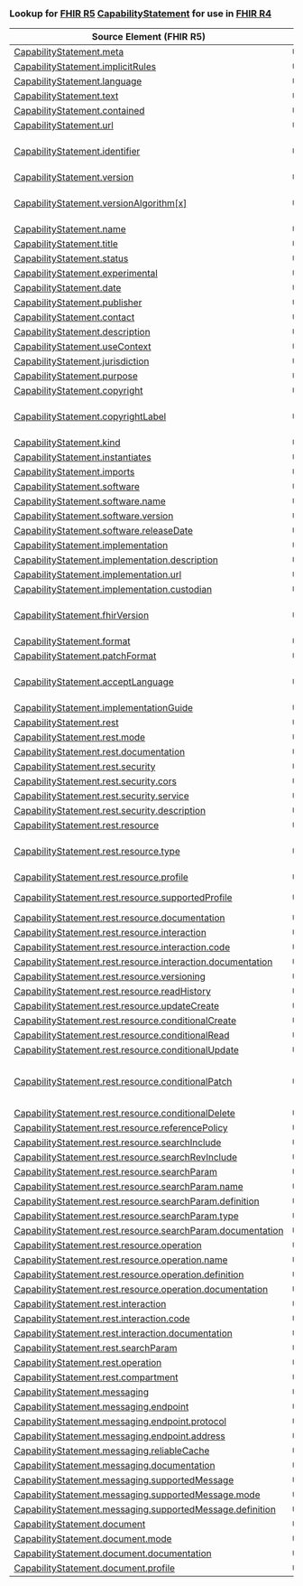 ### Lookup for [FHIR R5](https://hl7.org/fhir/R5/) [CapabilityStatement](https://hl7.org/fhir/R5/CapabilityStatement.html) for use in [FHIR R4](https://hl7.org/fhir/R4/)

| Source Element (FHIR R5) | Usage | Target |
| -------------- | ----- | ------ |
| [CapabilityStatement.meta](https://hl7.org/fhir/R5/CapabilityStatement.html#resource) | `UseElementSameName` | [CapabilityStatement.meta](https://hl7.org/fhir/R4/CapabilityStatement.html#resource) |
| [CapabilityStatement.implicitRules](https://hl7.org/fhir/R5/CapabilityStatement.html#resource) | `UseElementSameName` | [CapabilityStatement.implicitRules](https://hl7.org/fhir/R4/CapabilityStatement.html#resource) |
| [CapabilityStatement.language](https://hl7.org/fhir/R5/CapabilityStatement.html#resource) | `UseElementSameName` | [CapabilityStatement.language](https://hl7.org/fhir/R4/CapabilityStatement.html#resource) |
| [CapabilityStatement.text](https://hl7.org/fhir/R5/CapabilityStatement.html#resource) | `UseElementSameName` | [CapabilityStatement.text](https://hl7.org/fhir/R4/CapabilityStatement.html#resource) |
| [CapabilityStatement.contained](https://hl7.org/fhir/R5/CapabilityStatement.html#resource) | `UseElementSameName` | [CapabilityStatement.contained](https://hl7.org/fhir/R4/CapabilityStatement.html#resource) |
| [CapabilityStatement.url](https://hl7.org/fhir/R5/CapabilityStatement.html#resource) | `UseElementSameName` | [CapabilityStatement.url](https://hl7.org/fhir/R4/CapabilityStatement.html#resource) |
| [CapabilityStatement.identifier](https://hl7.org/fhir/R5/CapabilityStatement.html#resource) | `UseExtension` | [http://hl7.org/fhir/5.0/StructureDefinition/extension-CapabilityStatement.identifier](StructureDefinition-ext-R5-CapabilityStatement.identifier.html) |
| [CapabilityStatement.version](https://hl7.org/fhir/R5/CapabilityStatement.html#resource) | `UseElementSameName` | [CapabilityStatement.version](https://hl7.org/fhir/R4/CapabilityStatement.html#resource) |
| [CapabilityStatement.versionAlgorithm[x]](https://hl7.org/fhir/R5/CapabilityStatement.html#resource) | `UseExtension` | [http://hl7.org/fhir/5.0/StructureDefinition/extension-CapabilityStatement.versionAlgorithm](StructureDefinition-ext-R5-CapabilityStatement.versionAlgorithm.html) |
| [CapabilityStatement.name](https://hl7.org/fhir/R5/CapabilityStatement.html#resource) | `UseElementSameName` | [CapabilityStatement.name](https://hl7.org/fhir/R4/CapabilityStatement.html#resource) |
| [CapabilityStatement.title](https://hl7.org/fhir/R5/CapabilityStatement.html#resource) | `UseElementSameName` | [CapabilityStatement.title](https://hl7.org/fhir/R4/CapabilityStatement.html#resource) |
| [CapabilityStatement.status](https://hl7.org/fhir/R5/CapabilityStatement.html#resource) | `UseElementSameName` | [CapabilityStatement.status](https://hl7.org/fhir/R4/CapabilityStatement.html#resource) |
| [CapabilityStatement.experimental](https://hl7.org/fhir/R5/CapabilityStatement.html#resource) | `UseElementSameName` | [CapabilityStatement.experimental](https://hl7.org/fhir/R4/CapabilityStatement.html#resource) |
| [CapabilityStatement.date](https://hl7.org/fhir/R5/CapabilityStatement.html#resource) | `UseElementSameName` | [CapabilityStatement.date](https://hl7.org/fhir/R4/CapabilityStatement.html#resource) |
| [CapabilityStatement.publisher](https://hl7.org/fhir/R5/CapabilityStatement.html#resource) | `UseElementSameName` | [CapabilityStatement.publisher](https://hl7.org/fhir/R4/CapabilityStatement.html#resource) |
| [CapabilityStatement.contact](https://hl7.org/fhir/R5/CapabilityStatement.html#resource) | `UseElementSameName` | [CapabilityStatement.contact](https://hl7.org/fhir/R4/CapabilityStatement.html#resource) |
| [CapabilityStatement.description](https://hl7.org/fhir/R5/CapabilityStatement.html#resource) | `UseElementSameName` | [CapabilityStatement.description](https://hl7.org/fhir/R4/CapabilityStatement.html#resource) |
| [CapabilityStatement.useContext](https://hl7.org/fhir/R5/CapabilityStatement.html#resource) | `UseElementSameName` | [CapabilityStatement.useContext](https://hl7.org/fhir/R4/CapabilityStatement.html#resource) |
| [CapabilityStatement.jurisdiction](https://hl7.org/fhir/R5/CapabilityStatement.html#resource) | `UseElementSameName` | [CapabilityStatement.jurisdiction](https://hl7.org/fhir/R4/CapabilityStatement.html#resource) |
| [CapabilityStatement.purpose](https://hl7.org/fhir/R5/CapabilityStatement.html#resource) | `UseElementSameName` | [CapabilityStatement.purpose](https://hl7.org/fhir/R4/CapabilityStatement.html#resource) |
| [CapabilityStatement.copyright](https://hl7.org/fhir/R5/CapabilityStatement.html#resource) | `UseElementSameName` | [CapabilityStatement.copyright](https://hl7.org/fhir/R4/CapabilityStatement.html#resource) |
| [CapabilityStatement.copyrightLabel](https://hl7.org/fhir/R5/CapabilityStatement.html#resource) | `UseExtension` | [http://hl7.org/fhir/5.0/StructureDefinition/extension-CapabilityStatement.copyrightLabel](StructureDefinition-ext-R5-CapabilityStatement.copyrightLabel.html) |
| [CapabilityStatement.kind](https://hl7.org/fhir/R5/CapabilityStatement.html#resource) | `UseElementSameName` | [CapabilityStatement.kind](https://hl7.org/fhir/R4/CapabilityStatement.html#resource) |
| [CapabilityStatement.instantiates](https://hl7.org/fhir/R5/CapabilityStatement.html#resource) | `UseElementSameName` | [CapabilityStatement.instantiates](https://hl7.org/fhir/R4/CapabilityStatement.html#resource) |
| [CapabilityStatement.imports](https://hl7.org/fhir/R5/CapabilityStatement.html#resource) | `UseElementSameName` | [CapabilityStatement.imports](https://hl7.org/fhir/R4/CapabilityStatement.html#resource) |
| [CapabilityStatement.software](https://hl7.org/fhir/R5/CapabilityStatement.html#resource) | `UseElementSameName` | [CapabilityStatement.software](https://hl7.org/fhir/R4/CapabilityStatement.html#resource) |
| [CapabilityStatement.software.name](https://hl7.org/fhir/R5/CapabilityStatement.html#resource) | `UseElementSameName` | [CapabilityStatement.software.name](https://hl7.org/fhir/R4/CapabilityStatement.html#resource) |
| [CapabilityStatement.software.version](https://hl7.org/fhir/R5/CapabilityStatement.html#resource) | `UseElementSameName` | [CapabilityStatement.software.version](https://hl7.org/fhir/R4/CapabilityStatement.html#resource) |
| [CapabilityStatement.software.releaseDate](https://hl7.org/fhir/R5/CapabilityStatement.html#resource) | `UseElementSameName` | [CapabilityStatement.software.releaseDate](https://hl7.org/fhir/R4/CapabilityStatement.html#resource) |
| [CapabilityStatement.implementation](https://hl7.org/fhir/R5/CapabilityStatement.html#resource) | `UseElementSameName` | [CapabilityStatement.implementation](https://hl7.org/fhir/R4/CapabilityStatement.html#resource) |
| [CapabilityStatement.implementation.description](https://hl7.org/fhir/R5/CapabilityStatement.html#resource) | `UseElementSameName` | [CapabilityStatement.implementation.description](https://hl7.org/fhir/R4/CapabilityStatement.html#resource) |
| [CapabilityStatement.implementation.url](https://hl7.org/fhir/R5/CapabilityStatement.html#resource) | `UseElementSameName` | [CapabilityStatement.implementation.url](https://hl7.org/fhir/R4/CapabilityStatement.html#resource) |
| [CapabilityStatement.implementation.custodian](https://hl7.org/fhir/R5/CapabilityStatement.html#resource) | `UseElementSameName` | [CapabilityStatement.implementation.custodian](https://hl7.org/fhir/R4/CapabilityStatement.html#resource) |
| [CapabilityStatement.fhirVersion](https://hl7.org/fhir/R5/CapabilityStatement.html#resource) | `UseExtension` | [http://hl7.org/fhir/5.0/StructureDefinition/extension-CapabilityStatement.fhirVersion](StructureDefinition-ext-R5-CapabilityStatement.fhirVersion.html) |
| [CapabilityStatement.format](https://hl7.org/fhir/R5/CapabilityStatement.html#resource) | `UseElementSameName` | [CapabilityStatement.format](https://hl7.org/fhir/R4/CapabilityStatement.html#resource) |
| [CapabilityStatement.patchFormat](https://hl7.org/fhir/R5/CapabilityStatement.html#resource) | `UseElementSameName` | [CapabilityStatement.patchFormat](https://hl7.org/fhir/R4/CapabilityStatement.html#resource) |
| [CapabilityStatement.acceptLanguage](https://hl7.org/fhir/R5/CapabilityStatement.html#resource) | `UseExtension` | [http://hl7.org/fhir/5.0/StructureDefinition/extension-CapabilityStatement.acceptLanguage](StructureDefinition-ext-R5-CapabilityStatement.acceptLanguage.html) |
| [CapabilityStatement.implementationGuide](https://hl7.org/fhir/R5/CapabilityStatement.html#resource) | `UseElementSameName` | [CapabilityStatement.implementationGuide](https://hl7.org/fhir/R4/CapabilityStatement.html#resource) |
| [CapabilityStatement.rest](https://hl7.org/fhir/R5/CapabilityStatement.html#resource) | `UseElementSameName` | [CapabilityStatement.rest](https://hl7.org/fhir/R4/CapabilityStatement.html#resource) |
| [CapabilityStatement.rest.mode](https://hl7.org/fhir/R5/CapabilityStatement.html#resource) | `UseElementSameName` | [CapabilityStatement.rest.mode](https://hl7.org/fhir/R4/CapabilityStatement.html#resource) |
| [CapabilityStatement.rest.documentation](https://hl7.org/fhir/R5/CapabilityStatement.html#resource) | `UseElementSameName` | [CapabilityStatement.rest.documentation](https://hl7.org/fhir/R4/CapabilityStatement.html#resource) |
| [CapabilityStatement.rest.security](https://hl7.org/fhir/R5/CapabilityStatement.html#resource) | `UseElementSameName` | [CapabilityStatement.rest.security](https://hl7.org/fhir/R4/CapabilityStatement.html#resource) |
| [CapabilityStatement.rest.security.cors](https://hl7.org/fhir/R5/CapabilityStatement.html#resource) | `UseElementSameName` | [CapabilityStatement.rest.security.cors](https://hl7.org/fhir/R4/CapabilityStatement.html#resource) |
| [CapabilityStatement.rest.security.service](https://hl7.org/fhir/R5/CapabilityStatement.html#resource) | `UseElementSameName` | [CapabilityStatement.rest.security.service](https://hl7.org/fhir/R4/CapabilityStatement.html#resource) |
| [CapabilityStatement.rest.security.description](https://hl7.org/fhir/R5/CapabilityStatement.html#resource) | `UseElementSameName` | [CapabilityStatement.rest.security.description](https://hl7.org/fhir/R4/CapabilityStatement.html#resource) |
| [CapabilityStatement.rest.resource](https://hl7.org/fhir/R5/CapabilityStatement.html#resource) | `UseElementSameName` | [CapabilityStatement.rest.resource](https://hl7.org/fhir/R4/CapabilityStatement.html#resource) |
| [CapabilityStatement.rest.resource.type](https://hl7.org/fhir/R5/CapabilityStatement.html#resource) | `UseExtension` | [http://hl7.org/fhir/5.0/StructureDefinition/extension-CapabilityStatement.rest.resource.type](StructureDefinition-ext-R5-CapabilityStatement.re.re.type.html) |
| [CapabilityStatement.rest.resource.profile](https://hl7.org/fhir/R5/CapabilityStatement.html#resource) | `UseElementSameName` | [CapabilityStatement.rest.resource.profile](https://hl7.org/fhir/R4/CapabilityStatement.html#resource) |
| [CapabilityStatement.rest.resource.supportedProfile](https://hl7.org/fhir/R5/CapabilityStatement.html#resource) | `UseOneOf` | [CapabilityStatement.rest.resource.supportedProfile](https://hl7.org/fhir/R4/CapabilityStatement.html#resource)<br />[CapabilityStatement.rest.resource.supportedProfile](https://hl7.org/fhir/R4/CapabilityStatement.html#resource) |
| [CapabilityStatement.rest.resource.documentation](https://hl7.org/fhir/R5/CapabilityStatement.html#resource) | `UseElementSameName` | [CapabilityStatement.rest.resource.documentation](https://hl7.org/fhir/R4/CapabilityStatement.html#resource) |
| [CapabilityStatement.rest.resource.interaction](https://hl7.org/fhir/R5/CapabilityStatement.html#resource) | `UseElementSameName` | [CapabilityStatement.rest.resource.interaction](https://hl7.org/fhir/R4/CapabilityStatement.html#resource) |
| [CapabilityStatement.rest.resource.interaction.code](https://hl7.org/fhir/R5/CapabilityStatement.html#resource) | `UseElementSameName` | [CapabilityStatement.rest.resource.interaction.code](https://hl7.org/fhir/R4/CapabilityStatement.html#resource) |
| [CapabilityStatement.rest.resource.interaction.documentation](https://hl7.org/fhir/R5/CapabilityStatement.html#resource) | `UseElementSameName` | [CapabilityStatement.rest.resource.interaction.documentation](https://hl7.org/fhir/R4/CapabilityStatement.html#resource) |
| [CapabilityStatement.rest.resource.versioning](https://hl7.org/fhir/R5/CapabilityStatement.html#resource) | `UseElementSameName` | [CapabilityStatement.rest.resource.versioning](https://hl7.org/fhir/R4/CapabilityStatement.html#resource) |
| [CapabilityStatement.rest.resource.readHistory](https://hl7.org/fhir/R5/CapabilityStatement.html#resource) | `UseElementSameName` | [CapabilityStatement.rest.resource.readHistory](https://hl7.org/fhir/R4/CapabilityStatement.html#resource) |
| [CapabilityStatement.rest.resource.updateCreate](https://hl7.org/fhir/R5/CapabilityStatement.html#resource) | `UseElementSameName` | [CapabilityStatement.rest.resource.updateCreate](https://hl7.org/fhir/R4/CapabilityStatement.html#resource) |
| [CapabilityStatement.rest.resource.conditionalCreate](https://hl7.org/fhir/R5/CapabilityStatement.html#resource) | `UseElementSameName` | [CapabilityStatement.rest.resource.conditionalCreate](https://hl7.org/fhir/R4/CapabilityStatement.html#resource) |
| [CapabilityStatement.rest.resource.conditionalRead](https://hl7.org/fhir/R5/CapabilityStatement.html#resource) | `UseElementSameName` | [CapabilityStatement.rest.resource.conditionalRead](https://hl7.org/fhir/R4/CapabilityStatement.html#resource) |
| [CapabilityStatement.rest.resource.conditionalUpdate](https://hl7.org/fhir/R5/CapabilityStatement.html#resource) | `UseElementSameName` | [CapabilityStatement.rest.resource.conditionalUpdate](https://hl7.org/fhir/R4/CapabilityStatement.html#resource) |
| [CapabilityStatement.rest.resource.conditionalPatch](https://hl7.org/fhir/R5/CapabilityStatement.html#resource) | `UseExtension` | [http://hl7.org/fhir/5.0/StructureDefinition/extension-CapabilityStatement.rest.resource.conditionalPatch](StructureDefinition-ext-R5-CapabilityStatement.re.re.conditionalPatch.html) |
| [CapabilityStatement.rest.resource.conditionalDelete](https://hl7.org/fhir/R5/CapabilityStatement.html#resource) | `UseElementSameName` | [CapabilityStatement.rest.resource.conditionalDelete](https://hl7.org/fhir/R4/CapabilityStatement.html#resource) |
| [CapabilityStatement.rest.resource.referencePolicy](https://hl7.org/fhir/R5/CapabilityStatement.html#resource) | `UseElementSameName` | [CapabilityStatement.rest.resource.referencePolicy](https://hl7.org/fhir/R4/CapabilityStatement.html#resource) |
| [CapabilityStatement.rest.resource.searchInclude](https://hl7.org/fhir/R5/CapabilityStatement.html#resource) | `UseElementSameName` | [CapabilityStatement.rest.resource.searchInclude](https://hl7.org/fhir/R4/CapabilityStatement.html#resource) |
| [CapabilityStatement.rest.resource.searchRevInclude](https://hl7.org/fhir/R5/CapabilityStatement.html#resource) | `UseElementSameName` | [CapabilityStatement.rest.resource.searchRevInclude](https://hl7.org/fhir/R4/CapabilityStatement.html#resource) |
| [CapabilityStatement.rest.resource.searchParam](https://hl7.org/fhir/R5/CapabilityStatement.html#resource) | `UseElementSameName` | [CapabilityStatement.rest.resource.searchParam](https://hl7.org/fhir/R4/CapabilityStatement.html#resource) |
| [CapabilityStatement.rest.resource.searchParam.name](https://hl7.org/fhir/R5/CapabilityStatement.html#resource) | `UseElementSameName` | [CapabilityStatement.rest.resource.searchParam.name](https://hl7.org/fhir/R4/CapabilityStatement.html#resource) |
| [CapabilityStatement.rest.resource.searchParam.definition](https://hl7.org/fhir/R5/CapabilityStatement.html#resource) | `UseElementSameName` | [CapabilityStatement.rest.resource.searchParam.definition](https://hl7.org/fhir/R4/CapabilityStatement.html#resource) |
| [CapabilityStatement.rest.resource.searchParam.type](https://hl7.org/fhir/R5/CapabilityStatement.html#resource) | `UseElementSameName` | [CapabilityStatement.rest.resource.searchParam.type](https://hl7.org/fhir/R4/CapabilityStatement.html#resource) |
| [CapabilityStatement.rest.resource.searchParam.documentation](https://hl7.org/fhir/R5/CapabilityStatement.html#resource) | `UseElementSameName` | [CapabilityStatement.rest.resource.searchParam.documentation](https://hl7.org/fhir/R4/CapabilityStatement.html#resource) |
| [CapabilityStatement.rest.resource.operation](https://hl7.org/fhir/R5/CapabilityStatement.html#resource) | `UseElementSameName` | [CapabilityStatement.rest.resource.operation](https://hl7.org/fhir/R4/CapabilityStatement.html#resource) |
| [CapabilityStatement.rest.resource.operation.name](https://hl7.org/fhir/R5/CapabilityStatement.html#resource) | `UseElementSameName` | [CapabilityStatement.rest.resource.operation.name](https://hl7.org/fhir/R4/CapabilityStatement.html#resource) |
| [CapabilityStatement.rest.resource.operation.definition](https://hl7.org/fhir/R5/CapabilityStatement.html#resource) | `UseElementSameName` | [CapabilityStatement.rest.resource.operation.definition](https://hl7.org/fhir/R4/CapabilityStatement.html#resource) |
| [CapabilityStatement.rest.resource.operation.documentation](https://hl7.org/fhir/R5/CapabilityStatement.html#resource) | `UseElementSameName` | [CapabilityStatement.rest.resource.operation.documentation](https://hl7.org/fhir/R4/CapabilityStatement.html#resource) |
| [CapabilityStatement.rest.interaction](https://hl7.org/fhir/R5/CapabilityStatement.html#resource) | `UseElementSameName` | [CapabilityStatement.rest.interaction](https://hl7.org/fhir/R4/CapabilityStatement.html#resource) |
| [CapabilityStatement.rest.interaction.code](https://hl7.org/fhir/R5/CapabilityStatement.html#resource) | `UseElementSameName` | [CapabilityStatement.rest.interaction.code](https://hl7.org/fhir/R4/CapabilityStatement.html#resource) |
| [CapabilityStatement.rest.interaction.documentation](https://hl7.org/fhir/R5/CapabilityStatement.html#resource) | `UseElementSameName` | [CapabilityStatement.rest.interaction.documentation](https://hl7.org/fhir/R4/CapabilityStatement.html#resource) |
| [CapabilityStatement.rest.searchParam](https://hl7.org/fhir/R5/CapabilityStatement.html#resource) | `UseElementSameName` | [CapabilityStatement.rest.searchParam](https://hl7.org/fhir/R4/CapabilityStatement.html#resource) |
| [CapabilityStatement.rest.operation](https://hl7.org/fhir/R5/CapabilityStatement.html#resource) | `UseElementSameName` | [CapabilityStatement.rest.operation](https://hl7.org/fhir/R4/CapabilityStatement.html#resource) |
| [CapabilityStatement.rest.compartment](https://hl7.org/fhir/R5/CapabilityStatement.html#resource) | `UseElementSameName` | [CapabilityStatement.rest.compartment](https://hl7.org/fhir/R4/CapabilityStatement.html#resource) |
| [CapabilityStatement.messaging](https://hl7.org/fhir/R5/CapabilityStatement.html#resource) | `UseElementSameName` | [CapabilityStatement.messaging](https://hl7.org/fhir/R4/CapabilityStatement.html#resource) |
| [CapabilityStatement.messaging.endpoint](https://hl7.org/fhir/R5/CapabilityStatement.html#resource) | `UseElementSameName` | [CapabilityStatement.messaging.endpoint](https://hl7.org/fhir/R4/CapabilityStatement.html#resource) |
| [CapabilityStatement.messaging.endpoint.protocol](https://hl7.org/fhir/R5/CapabilityStatement.html#resource) | `UseElementSameName` | [CapabilityStatement.messaging.endpoint.protocol](https://hl7.org/fhir/R4/CapabilityStatement.html#resource) |
| [CapabilityStatement.messaging.endpoint.address](https://hl7.org/fhir/R5/CapabilityStatement.html#resource) | `UseElementSameName` | [CapabilityStatement.messaging.endpoint.address](https://hl7.org/fhir/R4/CapabilityStatement.html#resource) |
| [CapabilityStatement.messaging.reliableCache](https://hl7.org/fhir/R5/CapabilityStatement.html#resource) | `UseElementSameName` | [CapabilityStatement.messaging.reliableCache](https://hl7.org/fhir/R4/CapabilityStatement.html#resource) |
| [CapabilityStatement.messaging.documentation](https://hl7.org/fhir/R5/CapabilityStatement.html#resource) | `UseElementSameName` | [CapabilityStatement.messaging.documentation](https://hl7.org/fhir/R4/CapabilityStatement.html#resource) |
| [CapabilityStatement.messaging.supportedMessage](https://hl7.org/fhir/R5/CapabilityStatement.html#resource) | `UseElementSameName` | [CapabilityStatement.messaging.supportedMessage](https://hl7.org/fhir/R4/CapabilityStatement.html#resource) |
| [CapabilityStatement.messaging.supportedMessage.mode](https://hl7.org/fhir/R5/CapabilityStatement.html#resource) | `UseElementSameName` | [CapabilityStatement.messaging.supportedMessage.mode](https://hl7.org/fhir/R4/CapabilityStatement.html#resource) |
| [CapabilityStatement.messaging.supportedMessage.definition](https://hl7.org/fhir/R5/CapabilityStatement.html#resource) | `UseElementSameName` | [CapabilityStatement.messaging.supportedMessage.definition](https://hl7.org/fhir/R4/CapabilityStatement.html#resource) |
| [CapabilityStatement.document](https://hl7.org/fhir/R5/CapabilityStatement.html#resource) | `UseElementSameName` | [CapabilityStatement.document](https://hl7.org/fhir/R4/CapabilityStatement.html#resource) |
| [CapabilityStatement.document.mode](https://hl7.org/fhir/R5/CapabilityStatement.html#resource) | `UseElementSameName` | [CapabilityStatement.document.mode](https://hl7.org/fhir/R4/CapabilityStatement.html#resource) |
| [CapabilityStatement.document.documentation](https://hl7.org/fhir/R5/CapabilityStatement.html#resource) | `UseElementSameName` | [CapabilityStatement.document.documentation](https://hl7.org/fhir/R4/CapabilityStatement.html#resource) |
| [CapabilityStatement.document.profile](https://hl7.org/fhir/R5/CapabilityStatement.html#resource) | `UseElementSameName` | [CapabilityStatement.document.profile](https://hl7.org/fhir/R4/CapabilityStatement.html#resource) |
